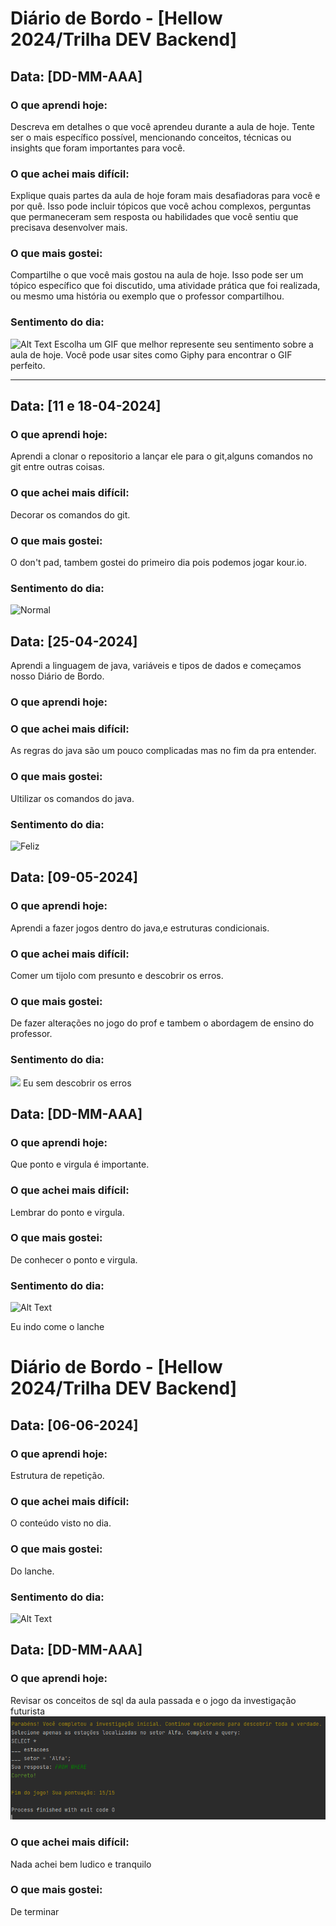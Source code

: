 # Diário de Bordo - [Hellow 2024/Trilha DEV Backend]

## Data: [DD-MM-AAA]

### O que aprendi hoje:
Descreva em detalhes o que você aprendeu durante a aula de hoje. Tente ser o mais específico possível, mencionando conceitos, técnicas ou insights que foram importantes para você.

### O que achei mais difícil:
Explique quais partes da aula de hoje foram mais desafiadoras para você e por quê. Isso pode incluir tópicos que você achou complexos, perguntas que permaneceram sem resposta ou habilidades que você sentiu que precisava desenvolver mais.

### O que mais gostei:
Compartilhe o que você mais gostou na aula de hoje. Isso pode ser um tópico específico que foi discutido, uma atividade prática que foi realizada, ou mesmo uma história ou exemplo que o professor compartilhou.

### Sentimento do dia:
![Alt Text](URL_DO_GIF)
Escolha um GIF que melhor represente seu sentimento sobre a aula de hoje. Você pode usar sites como Giphy para encontrar o GIF perfeito.

---
## Data: [11 e 18-04-2024]

### O que aprendi hoje:
Aprendi a clonar o repositorio a lançar ele para o git,alguns comandos no git entre outras coisas.

### O que achei mais difícil:
Decorar os comandos do git.

### O que mais gostei:
O don't pad, tambem gostei do primeiro dia pois podemos jogar kour.io.

### Sentimento do dia:
![Normal](https://media4.giphy.com/media/v1.Y2lkPTc5MGI3NjExeDh6N3Z0cHBtZTN3MTZ4dDkyYmV5NWd4cmxmcHY4bGk3aG91anlueSZlcD12MV9pbnRlcm5hbF9naWZfYnlfaWQmY3Q9Zw/3ohc1efuII5OH9tLJm/giphy.gif)

## Data: [25-04-2024]

Aprendi a linguagem de java, variáveis e tipos de dados e começamos nosso Diário de Bordo.
### O que aprendi hoje:

### O que achei mais difícil:
As regras do java são um pouco complicadas mas no fim da pra entender.
### O que mais gostei:
Ultilizar os comandos do java.

### Sentimento do dia:
![Feliz](https://media2.giphy.com/media/v1.Y2lkPTc5MGI3NjExaXozdW41ZzJhbmRzazBjaTYwanA3MTdpeXNwdzV2d3I5bTdnNjczeiZlcD12MV9pbnRlcm5hbF9naWZfYnlfaWQmY3Q9Zw/guufsF0Az3Lpu/giphy.gif)
## Data: [09-05-2024]

### O que aprendi hoje:
Aprendi a fazer jogos dentro do java,e estruturas condicionais.
### O que achei mais difícil:
Comer um tijolo com presunto e descobrir os erros.

### O que mais gostei:
De fazer alterações no jogo do prof e tambem o abordagem de ensino do professor.

### Sentimento do dia:
![](https://i.pinimg.com/originals/73/c9/f8/73c9f8f4c8f51c1144d551d9fdd42a23.gif)
Eu sem descobrir os erros

## Data: [DD-MM-AAA]

### O que aprendi hoje:
Que ponto e virgula é importante.

### O que achei mais difícil:
Lembrar do ponto e virgula.

### O que mais gostei:
De conhecer o ponto e virgula.

### Sentimento do dia:
![Alt Text](https://media2.giphy.com/media/v1.Y2lkPTc5MGI3NjExcnVycjEzODB3c3Y0OGo4YWN2ejN5Ynp3N3IxYmVyMmd5cTZxc3V6dyZlcD12MV9pbnRlcm5hbF9naWZfYnlfaWQmY3Q9Zw/135Bh75GkIjblm/200.webp)

Eu indo come o lanche
# Diário de Bordo - [Hellow 2024/Trilha DEV Backend]

## Data: [06-06-2024]

### O que aprendi hoje:
Estrutura de repetição.
### O que achei mais difícil:
O conteúdo visto no dia.

### O que mais gostei:
Do lanche.

### Sentimento do dia:
![Alt Text](https://media1.giphy.com/media/v1.Y2lkPTc5MGI3NjExNWhhdXRreDUza2Mxb3R5aGpqNnF1YXJsdjdnMDVvMWl0djhhZXNlNiZlcD12MV9pbnRlcm5hbF9naWZfYnlfaWQmY3Q9Zw/11uoNyauChZR16/giphy.webp)

## Data: [DD-MM-AAA]

### O que aprendi hoje:
Revisar os conceitos de sql da aula passada e o jogo da investigação futurista
![Alt text](image.png)

### O que achei mais difícil:
Nada achei bem ludico e tranquilo
### O que mais gostei:
De terminar
